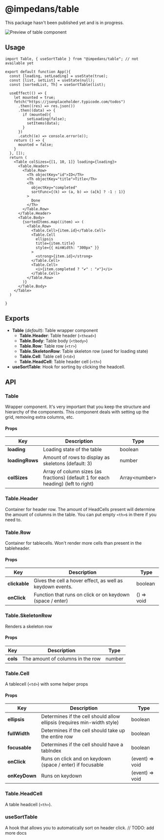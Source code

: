 # @impedans/table

This package hasn't been published yet and is in progress.

![Preview of table component](https://haakon.dev/files/img/impedans-table.png)

## Usage

```tsx
import Table, { useSortTable } from "@impedans/table"; // not available yet

export default function App(){
  const [loading, setLoading] = useState(true);
  const [list, setList] = useState(null);
  const [sortedList, Th] = useSortTable(list);
  
  useEffect(() => {
    let mounted = true;
    fetch("https://jsonplaceholder.typicode.com/todos")
      .then((res) => res.json())
      .then((data) => {
        if (mounted){
          setLoading(false);
          setItems(data);
        }
      })
      .catch((e) => console.error(e));
    return () => {
      mounted = false;
    }
  }, []);
  return (
    <Table colSizes={[1, 10, 1]} loading={loading}>
      <Table.Header>
        <Table.Row>
          <Th objectKey="id">ID</Th>
          <Th objectKey="title">Title</Th>
          <Th 
            objectKey="completed"
            sortFunc={(k) => (a, b) => (a[k] ? -1 : 1)}
          >
            Done
          </Th>
        </Table.Row>
      </Table.Header>
      <Table.Body>
        {sortedItems.map((item) => (
          <Table.Row>
            <Table.Cell>{item.id}</Table.Cell>
            <Table.Cell
              ellipsis
              title={item.title}
              style={{ minWidth: "300px" }}
            >
              <strong>{item.id}</strong>
            </Table.Cell>
            <Table.Cell>
              <i>{item.completed ? "✔" : "✗"}</i>
            </Table.Cell>
          </Table.Row>
        )}
      </Table.Body>
    </Table>
  )

}

```

## Exports

* **Table** (*default*): Table wrapper component
  * **Table.Header**: Table header (`<thead>`)
  * **Table.Body**: Table body (`<tbody>`)
  * **Table.Row**: Table row (`<tr>`)
  * **Table.SkeletonRow**: Table skeleton row (used for loading state)
  * **Table.Cell**: Table cell (`<td>`)
  * **Table.HeadCell**: Table header cell (`<th>`)
* **useSortTable**: Hook for sorting by clicking the headcell. 

## API

### Table
Wrapper component. It's very important that you keep the structure and hierarchy of the components. This component deals with setting up the grid, removing extra columns, etc.
#### Props
| Key             | Description                                                                       | Type            |
|-----------------|-----------------------------------------------------------------------------------|-----------------|
| **loading**     | Loading state of the table                                                        | boolean         |
| **loadingRows** | Amount of rows to display as skeletons (default: 3)                               | number          |
| **colSizes**    | Array of column sizes (as fractions) (default 1 for each heading) (left to right) | Array\<number\> |

### Table.Header
Container for header row. The amount of HeadCells present will determine the amount of columns in the table. You can put empty `<th>`s in there if you need to.

### Table.Row
Container for tablecells. Won't render more cells than present in the tableheader. 
#### Props
| Key           | Description                                                                       | Type          |
|---------------|-----------------------------------------------------------------------------------|---------------|
| **clickable** | Gives the cell a hover effect, as well as keydown events.                         | boolean       |
| **onClick**   | Function that runs on click or on keydown (space / enter)                         | () => void    |

### Table.SkeletonRow
Renders a skeleton row
#### Props
| Key         | Description                                                                       | Type          |
|-------------|-----------------------------------------------------------------------------------|---------------|
| **cols**    | The amount of columns in the row                                                  | number        |

### Table.Cell
A tablecell (`<td>`) with some helper props
#### Props
| Key           | Description                                                             | Type            |
|---------------|-------------------------------------------------------------------------|-----------------|
| **ellipsis**  | Determines if the cell should allow ellipsis (requires min-width style) | boolean         |
| **fullWidth** | Determines if the cell should take up the entire row                    | boolean         |
| **focusable** | Determines if the cell should have a tabIndex                           | boolean         |
| **onClick**   | Runs on click and on keydown (space / enter) if focusable               | (event) => void |
| **onKeyDown** | Runs on keydown                                                         | (event) => void |


### Table.HeadCell
A table headcell (`<th>`).

### useSortTable
A hook that allows you to automatically sort on header click.
// TODO: add more docs
